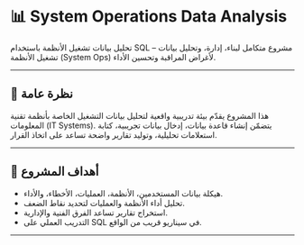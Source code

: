 # 📊 System Operations Data Analysis

تحليل بيانات تشغيل الأنظمة باستخدام SQL – مشروع متكامل لبناء، إدارة، وتحليل بيانات تشغيل الأنظمة (System Ops) لأغراض المراقبة وتحسين الأداء.

---

## 🧠 نظرة عامة

هذا المشروع يقدّم بيئة تدريبية واقعية لتحليل بيانات التشغيل الخاصة بأنظمة تقنية المعلومات (IT Systems). يتضمّن إنشاء قاعدة بيانات، إدخال بيانات تجريبية، كتابة استعلامات تحليلية، وتوليد تقارير واضحة تساعد على اتخاذ القرار.

---

## 📌 أهداف المشروع

- هيكلة بيانات المستخدمين، الأنظمة، العمليات، الأخطاء، والأداء.
- تحليل أداء الأنظمة والعمليات لتحديد نقاط الضعف.
- استخراج تقارير تساعد الفرق الفنية والإدارية.
- التدريب العملي على SQL في سيناريو قريب من الواقع.

---

#
